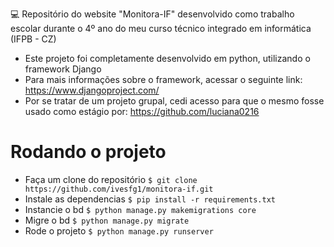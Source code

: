 💻 Repositório do website "Monitora-IF" desenvolvido como trabalho escolar 
durante o 4º ano do meu curso técnico integrado em informática (IFPB - CZ)

 - Este projeto foi completamente desenvolvido em python, utilizando o framework Django
 - Para mais informações sobre o framework, acessar o seguinte link: https://www.djangoproject.com/
 - Por se tratar de um projeto grupal, cedi acesso para que o mesmo fosse usado como estágio por: https://github.com/luciana0216

# Rodando o projeto

- Faça um clone do repositório ```$ git clone https://github.com/ivesfg1/monitora-if.git```
- Instale as dependencias ```$ pip install -r requirements.txt```
- Instancie o bd ```$ python manage.py makemigrations core```
- Migre o bd ```$ python manage.py migrate```
- Rode o projeto ```$ python manage.py runserver```
